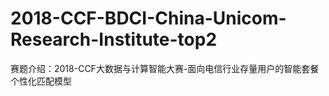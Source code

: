 # 2018-CCF-BDCI-China-Unicom-Research-Institute-top2
赛题介绍：2018-CCF大数据与计算智能大赛-面向电信行业存量用户的智能套餐个性化匹配模型
